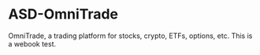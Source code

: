 # ASD-OmniTrade
OmniTrade, a trading platform for stocks, crypto, ETFs, options, etc.
This is a webook test.
